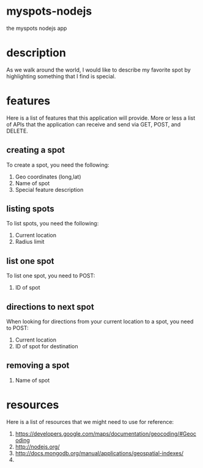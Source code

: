 myspots-nodejs
==============

the myspots nodejs app

# description

As we walk around the world, I would like to describe my favorite spot by highlighting something that I find is special. 

# features

Here is a list of features that this application will provide. More or less a list of APIs that the application can receive and send via GET, POST, and DELETE.

## creating a spot

To create a spot, you need the following:

1. Geo coordinates (long,lat)
2. Name of spot
3. Special feature description

## listing spots

To list spots, you need the following:

1. Current location
2. Radius limit

## list one spot

To list one spot, you need to POST:

1. ID of spot

## directions to next spot

When looking for directions from your current location to a spot, you need to POST:

1. Current location
2. ID of spot for destination

## removing a spot

1. Name of spot

# resources

Here is a list of resources that we might need to use for reference:

1. https://developers.google.com/maps/documentation/geocoding/#Geocoding
2. http://nodejs.org/
3. http://docs.mongodb.org/manual/applications/geospatial-indexes/
4. 